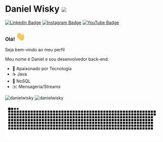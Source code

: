 # Daniel Wisky <img src="https://emojis.slackmojis.com/emojis/images/1531849430/4246/blob-sunglasses.gif" width="30"/> 

[![Linkedin Badge](https://img.shields.io/badge/-LinkedIn-blue?style=flat-square&logo=Linkedin&logoColor=white)](https://www.linkedin.com/in/danielwisky/)
[![Instagram Badge](https://img.shields.io/badge/-Instagram-C13584?style=flat-square&labelColor=C13584&logo=instagram&logoColor=white)](https://www.instagram.com/danielwisky/)
[![YouTube Badge](https://img.shields.io/badge/-YouTube-red?style=flat-square&logo=youtube&logoColor=white)](https://www.youtube.com/channel/UClrHl2MtxbvaIRXte8Ehr-w?view_as=subscriber/)

### Olá! <img  src="https://raw.githubusercontent.com/ABSphreak/ABSphreak/master/gifs/Hi.gif" width="30px"></h1> Seja bem-vindo ao meu perfil

Meu nome é Daniel e sou desenvolvedor back-end.

- :blue_heart: Apaixonado por Tecnologia
- :coffee: Java
- :green_heart: NoSQL
- :envelope: Mensageria/Streams

<div>
  <img height="180em" src="https://github-readme-stats.vercel.app/api?username=danielwisky&show_icons=true&count_private=true&locale=pt-BR" alt="danielwisky" />
  <img height="180em" src="https://github-readme-stats.vercel.app/api/top-langs/?username=danielwisky&layout=compact&langs_count=7&count_private=true&locale=pt-BR" alt="danielwisky" />
</div>

![Snake animation](https://github.com/danielwisky/danielwisky/blob/output/github-contribution-grid-snake.svg)
